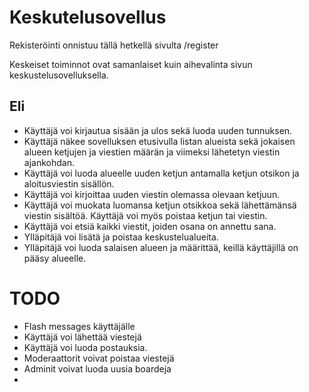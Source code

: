 # Keskutelusovellus

Rekisteröinti onnistuu tällä hetkellä sivulta /register

Keskeiset toiminnot ovat samanlaiset kuin aihevalinta sivun keskustelusovelluksella.

## Eli

* Käyttäjä voi kirjautua sisään ja ulos sekä luoda uuden tunnuksen.
* Käyttäjä näkee sovelluksen etusivulla listan alueista sekä jokaisen alueen ketjujen ja viestien määrän ja viimeksi lähetetyn viestin ajankohdan.
* Käyttäjä voi luoda alueelle uuden ketjun antamalla ketjun otsikon ja aloitusviestin sisällön.
* Käyttäjä voi kirjoittaa uuden viestin olemassa olevaan ketjuun.
* Käyttäjä voi muokata luomansa ketjun otsikkoa sekä lähettämänsä viestin sisältöä. Käyttäjä voi myös poistaa ketjun tai viestin.
* Käyttäjä voi etsiä kaikki viestit, joiden osana on annettu sana.
* Ylläpitäjä voi lisätä ja poistaa keskustelualueita.
* Ylläpitäjä voi luoda salaisen alueen ja määrittää, keillä käyttäjillä on pääsy alueelle.


# TODO
* Flash messages käyttäjälle
* Käyttäjä voi lähettää viestejä
* Käyttäjä voi luoda postauksia.
* Moderaattorit voivat poistaa viestejä
* Adminit voivat luoda uusia boardeja
* 